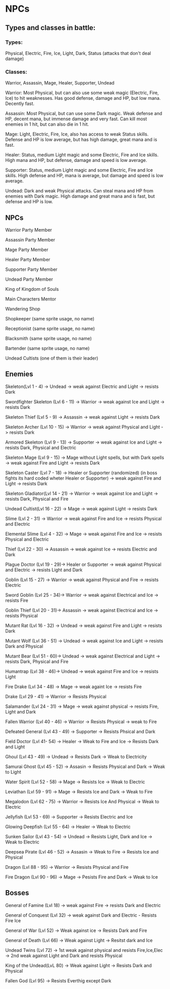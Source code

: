# NPCs

## Types and classes in battle:

### Types: 

Physical, Electric, Fire, Ice, Light, Dark, Status (attacks that don't deal damage)

### Classes:

Warrior, Assassin, Mage, Healer, Supporter, Undead

Warrior: Most Physical, but can also use some weak magic (Electric, Fire, Ice) to hit weaknesses. Has good defense, damage and HP, but low mana. Decently fast.

Assassin: Most Physical, but can use some Dark magic. Weak defense and HP, decent mana, but immense damage and very fast. Can kill most enemies in 1 hit, but can also die in 1 hit.

Mage: Light, Electric, Fire, Ice, also has access to weak Status skills. Defense and HP is low average, but has high damage, great mana and is fast.

Healer: Status, medium Light magic and some Electric, Fire and Ice skills. High mana and HP, but defense, damage and speed is low average.

Supporter: Status, medium Light magic and some Electric, Fire and Ice skills. High defense and HP, mana is average, but damage and speed is low average.

Undead: Dark and weak Physical attacks. Can steal mana and HP from enemies with Dark magic. High damage and great mana and is fast, but defense and HP is low. 

## NPCs

Warrior Party Member

Assassin Party Member

Mage Party Member

Healer Party Member

Supporter Party Member

Undead Party Member

King of Kingdom of Souls

Main Characters Mentor

Wandering Shop

Shopkeeper (same sprite usage, no name)

Receptionist (same sprite usage, no name)

Blacksmith (same sprite usage, no name)

Bartender (same sprite usage, no name)

Undead Cultists (one of them is their leader)

## Enemies

Skeleton(Lvl 1 - 4) -> Undead -> weak against Electric and Light -> resists Dark    

Swordfighter Skeleton (Lvl 6 - 11) -> Warrior -> weak against Ice and Light -> resists Dark

Skeleton Thief (Lvl 5 - 9) -> Assassin -> weak against Light -> resists Dark

Skeleton Archer (Lvl 10 - 15) -> Warrior -> weak against Physical and Light -> resists Dark

Armored Skeleton (Lvl 9 - 13) -> Supporter -> weak against Ice and Light -> resists Dark, Physical and Electric

Skeleton Mage (Lvl 9 - 15) -> Mage without Light spells, but with Dark spells -> weak against Fire and Light -> resists Dark

Skeleton Caster (Lvl 7 - 18) -> Healer or Supporter (randomized) (in boss fights its hard coded wheter Healer or Supporter) -> weak against Fire and Light -> resists Dark

Skeleton Gladiator(Lvl 14 - 21) -> Warrior -> weak against Ice and Light -> resists Dark, Physical and Fire

Undead Cultist(Lvl 16 - 22) -> Mage -> weak against Light -> resists Dark

Slime (Lvl 2 - 31) -> Warrior -> weak against Fire and Ice -> resists Physical and Electric

Elemental Slime (Lvl 4 - 32) -> Mage -> weak against Fire and Ice -> resists Physical and Electric

Thief (Lvl 22 - 30) -> Assassin -> weak against Ice -> resists Electric and Dark

Plague Doctor (Lvl 19 - 29)-> Healer or Supporter -> weak against Physical and Electric -> resists Light and Dark

Goblin (Lvl 15 - 27) -> Warrior -> weak against Physical and Fire -> resists Electric

Sword Goblin (Lvl 25 - 34)-> Warrior -> weak against Electrical and Ice -> resists Fire

Goblin Thief (Lvl 20 - 31)-> Assassin -> weak against Electrical and Ice -> resists Physical

Mutant Rat (Lvl 16 - 32) -> Undead -> weak against Fire and Light -> resists Dark 

Mutant Wolf (Lvl 36 - 51) -> Undead -> weak against Ice and Light -> resists Dark and Physical

Mutant Bear (Lvl 51 - 60)-> Undead -> weak against Electrical and Light -> resists Dark, Physical and Fire

Humantrap (Lvl 38 - 46)-> Undead -> weak against Fire and Ice -> resists Light 

Fire Drake (Lvl 34 - 48) -> Mage -> weak againt Ice -> resists Fire

Drake (Lvl 29 - 41) -> Warrior -> Resists Physical

Salamander (Lvl 24 - 31) -> Mage -> weak against physical -> resists Fire, Light and Dark

Fallen Warrior (Lvl 40 - 46) -> Warrior -> Resists Physical -> weak to Fire

Defeated General (Lvl 43 - 49) -> Supporter -> Resists Phsical and Dark

Field Doctor (Lvl 41- 54) -> Healer -> Weak to Fire and Ice -> Resists Dark and Light

Ghoul (Lvl 43 - 49) -> Undead -> Resists Dark -> Weak to Electricity

Samurai Ghost (Lvl 45 - 52) -> Assasin -> Resists Physical and Dark -> Weak to Light

Water Spirit (Lvl 52 - 58) -> Mage -> Resists Ice -> Weak to Electric

Leviathan (Lvl 59 - 91) -> Mage -> Resists Ice and Dark -> Weak to Fire

Megalodon (Lvl 62 - 75) -> Warrior -> Resists Ice And Physical -> Weak to Electric

Jellyfish (Lvl 53 - 69) -> Supporter -> Resists Electric and Ice

Glowing Deepfish (Lvl 55 - 64) -> Healer -> Weak to Electric

Sunken Sailor (Lvl 43 - 54) -> Undead -> Resists Light, Dark and Ice -> Weak to Electric

Deepsea Pirate (Lvl 46 - 52) -> Assasin -> Weak to Fire -> Resists Ice and Physical

Dragon (Lvl 88 - 95) -> Warrior -> Resists Physical and Fire

Fire Dragon (Lvl 90 - 96) -> Mage -> Pesists Fire and Dark -> Weak to Ice

## Bosses

General of Famine (Lvl 18) -> weak against Fire -> resists Dark and Electric

General of Conquest (Lvl 32) -> weak against Dark and Electric - Resists Fire Ice 

General of War (Lvl 52) -> Weak against ice -> Resists Dark and Fire 

General of Death (Lvl 66) -> Weak against Light -> Resitst dark and Ice

Undead Twins (Lvl 72) -> 1st weak against physical and resists Fire,Ice,Elec -> 2nd weak against Light and Dark and resists Physical

King of the Undead(LvL 80) -> Weak against Light -> Resists Dark and Physical

Fallen God (Lvl 95) -> Resists Everthig except Dark






